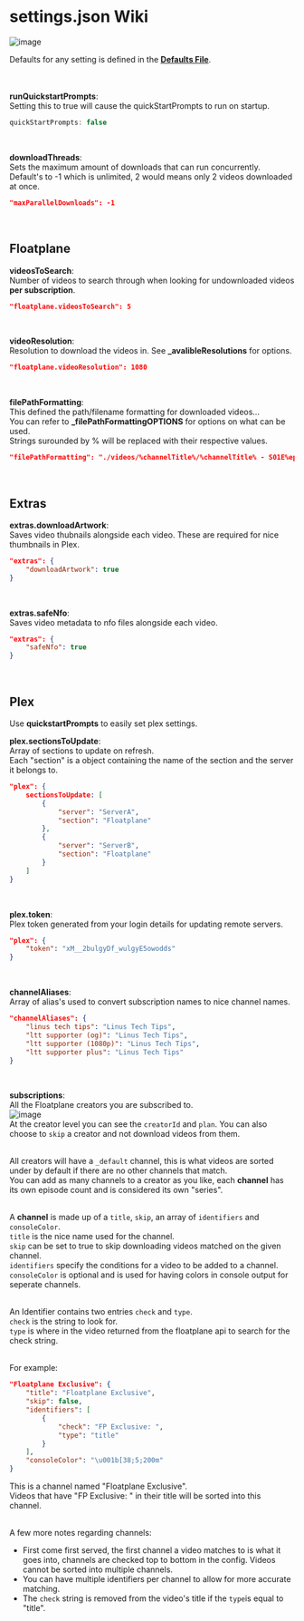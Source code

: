 # settings.json Wiki
![image](https://user-images.githubusercontent.com/6373693/115115267-9fab5680-9fe7-11eb-90c4-13c54ef1df96.png)<br>

Defaults for any setting is defined in the **[Defaults File](https://github.com/Inrixia/Floatplane-Downloader/blob/master/src/lib/defaults.ts)**.<br>
<br><br>

**runQuickstartPrompts**:<br>
Setting this to true will cause the quickStartPrompts to run on startup.
```ts
quickStartPrompts: false
```
<br>

**downloadThreads**:<br>
Sets the maximum amount of downloads that can run concurrently. Default's to -1 which is unlimited, 2 would means only 2 videos downloaded at once.<br>
```json 
"maxParallelDownloads": -1
```
<br>

## Floatplane

**videosToSearch**:<br>
Number of videos to search through when looking for undownloaded videos **per subscription**.<br>
```json 
"floatplane.videosToSearch": 5
```
<br>

**videoResolution**:<br>
Resolution to download the videos in. See **_avalibleResolutions** for options.<br>
```json 
"floatplane.videoResolution": 1080
```
<br>

**filePathFormatting**:<br>
This defined the path/filename formatting for downloaded videos...<br>
You can refer to **_filePathFormattingOPTIONS** for options on what can be used.<br>
Strings surounded by % will be replaced with their respective values.<br>
```json 
"filePathFormatting": "./videos/%channelTitle%/%channelTitle% - S01E%episodeNumber% - %videoTitle%"
```
<br>

## Extras

**extras.downloadArtwork**:<br>
Saves video thubnails alongside each video. These are required for nice thumbnails in Plex.<br>
```json
"extras": {
    "downloadArtwork": true
}
```
<br>

**extras.safeNfo**:<br>
Saves video metadata to nfo files alongside each video.<br>
```json 
"extras": {
    "safeNfo": true
}
```
<br>

## Plex
Use **quickstartPrompts** to easily set plex settings.

**plex.sectionsToUpdate**:<br>
Array of sections to update on refresh.<br>
Each "section" is a object containing the name of the section and the server it belongs to.<br>
```json 
"plex": {
    sectionsToUpdate: [
        {
            "server": "ServerA",
            "section": "Floatplane"
        },
        {
            "server": "ServerB",
            "section": "Floatplane"
        }
    ]
}
```
<br>

**plex.token**:<br>
Plex token generated from your login details for updating remote servers.<br>
```json 
"plex": {
    "token": "xM__2bulgyDf_wulgyE5owodds" 
}
```
<br>

**channelAliases**:<br>
Array of alias's used to convert subscription names to nice channel names.<br>
```json 
"channelAliases": {
    "linus tech tips": "Linus Tech Tips",
    "ltt supporter (og)": "Linus Tech Tips",
    "ltt supporter (1080p)": "Linus Tech Tips",
    "ltt supporter plus": "Linus Tech Tips"
}
```
<br>

**subscriptions**:<br>
All the Floatplane creators you are subscribed to.<br>
![image](https://user-images.githubusercontent.com/6373693/115116013-86a4a480-9feb-11eb-828a-fe4fa8ba5cf9.png)<br>
At the creator level you can see the `creatorId` and `plan`. You can also choose to `skip` a creator and not download videos from them.<br>
<br>

All creators will have a `_default` channel, this is what videos are sorted under by default if there are no other channels that match.<br>
You can add as many channels to a creator as you like, each **channel** has its own episode count and is considered its own "series".<br>
<br>

A **channel** is made up of a `title`, `skip`, an array of `identifiers` and `consoleColor`.<br>
`title` is the nice name used for the channel.<br>
`skip` can be set to true to skip downloading videos matched on the given channel.<br>
`identifiers` specify the conditions for a video to be added to a channel.<br>
`consoleColor` is optional and is used for having colors in console output for seperate channels.<br>
<br>

An Identifier contains two entries `check` and `type`.<br>
`check` is the string to look for.<br>
`type` is where in the video returned from the floatplane api to search for the check string.<br>
<br>

For example:
```json
"Floatplane Exclusive": {
    "title": "Floatplane Exclusive",
    "skip": false,
    "identifiers": [
        {
            "check": "FP Exclusive: ",
            "type": "title"
        }
    ],
    "consoleColor": "\u001b[38;5;200m"
}
```
This is a channel named "Floatplane Exclusive".<br>
Videos that have "FP Exclusive: " in their title will be sorted into this channel.<br>
<br>

A few more notes regarding channels:<br>
- First come first served, the first channel a video matches to is what it goes into, channels are checked top to bottom in the config. Videos cannot be sorted into multiple channels.
- You can have multiple identifiers per channel to allow for more accurate matching.
- The `check` string is removed from the video's title if the `type`is equal to "title".

